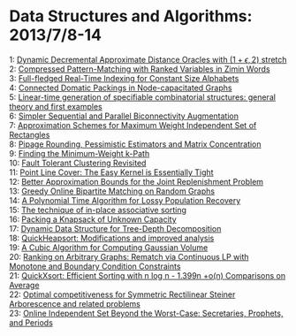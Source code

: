 # Data Structures and Algorithms: 2013/7/8-14  
1: [Dynamic Decremental Approximate Distance Oracles with $(1+\epsilon, 2)$  stretch](https://doi.org/10.48550/arXiv.1307.1516)  
2: [Compressed Pattern-Matching with Ranked Variables in Zimin Words](https://doi.org/10.48550/arXiv.1307.1560)  
3: [Full-fledged Real-Time Indexing for Constant Size Alphabets](https://doi.org/10.48550/arXiv.1302.4016)  
4: [Connected Domatic Packings in Node-capacitated Graphs](https://doi.org/10.48550/arXiv.1305.4308)  
5: [Linear-time generation of specifiable combinatorial structures: general  theory and first examples](https://doi.org/10.48550/arXiv.1307.1728)  
6: [Simpler Sequential and Parallel Biconnectivity Augmentation](https://doi.org/10.48550/arXiv.1307.1772)  
7: [Approximation Schemes for Maximum Weight Independent Set of Rectangles](https://doi.org/10.48550/arXiv.1307.1774)  
8: [Pipage Rounding, Pessimistic Estimators and Matrix Concentration](https://doi.org/10.48550/arXiv.1307.2274)  
9: [Finding the Minimum-Weight k-Path](https://doi.org/10.48550/arXiv.1307.2415)  
10: [Fault Tolerant Clustering Revisited](https://doi.org/10.48550/arXiv.1307.2520)  
11: [Point Line Cover: The Easy Kernel is Essentially Tight](https://doi.org/10.48550/arXiv.1307.2521)  
12: [Better Approximation Bounds for the Joint Replenishment Problem](https://doi.org/10.48550/arXiv.1307.2531)  
13: [Greedy Online Bipartite Matching on Random Graphs](https://doi.org/10.48550/arXiv.1307.2536)  
14: [A Polynomial Time Algorithm for Lossy Population Recovery](https://doi.org/10.48550/arXiv.1302.1515)  
15: [The technique of in-place associative sorting](https://doi.org/10.48550/arXiv.1307.2724)  
16: [Packing a Knapsack of Unknown Capacity](https://doi.org/10.48550/arXiv.1307.2806)  
17: [Dynamic Data Structure for Tree-Depth Decomposition](https://doi.org/10.48550/arXiv.1307.2863)  
18: [QuickHeapsort: Modifications and improved analysis](https://doi.org/10.48550/arXiv.1209.4214)  
19: [A Cubic Algorithm for Computing Gaussian Volume](https://doi.org/10.48550/arXiv.1306.5829)  
20: [Ranking on Arbitrary Graphs: Rematch via Continuous LP with Monotone and  Boundary Condition Constraints](https://doi.org/10.48550/arXiv.1307.2696)  
21: [QuickXsort: Efficient Sorting with n log n - 1.399n +o(n) Comparisons on  Average](https://doi.org/10.48550/arXiv.1307.3033)  
22: [Optimal competitiveness for Symmetric Rectilinear Steiner Arborescence  and related problems](https://doi.org/10.48550/arXiv.1307.3080)  
23: [Online Independent Set Beyond the Worst-Case: Secretaries, Prophets, and  Periods](https://doi.org/10.48550/arXiv.1307.3192)  